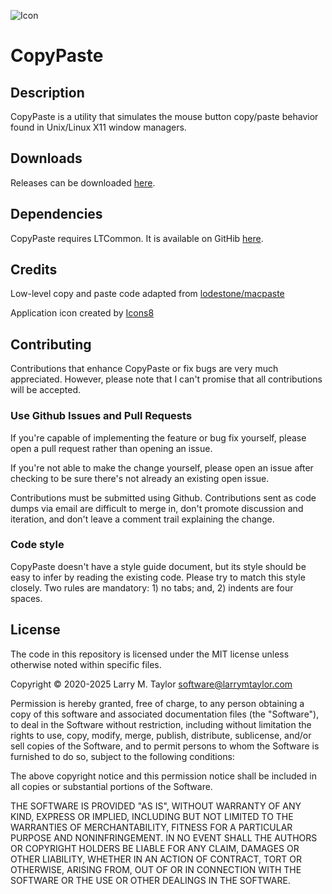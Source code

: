 ![Icon](https://www.larrymtaylor.com/images/copy-black-128.png)  
# CopyPaste

## Description

CopyPaste is a utility that simulates the mouse button copy/paste
behavior found in Unix/Linux X11 window managers. 

## Downloads

Releases can be downloaded [here](https://www.larrymtaylor.com/software.php).

## Dependencies
CopyPaste requires LTCommon. It is available on GitHib 
[here](https://github.com/lmt3210/LTCommon).

## Credits

Low-level copy and paste code adapted from [lodestone/macpaste](https://github.com/lodestone/macpaste)

Application icon created by [Icons8]( https://icons8.com/icon/30/copy)

## Contributing

Contributions that enhance CopyPaste or fix bugs are very much 
appreciated. However, please note that I can't promise that all 
contributions will be accepted.

### Use Github Issues and Pull Requests

If you're capable of implementing the feature or bug fix yourself,
please open a pull request rather than opening an issue.

If you're not able to make the change yourself, please open an issue
after checking to be sure there's not already an existing open issue.

Contributions must be submitted using Github. Contributions sent as
code dumps via email are difficult to merge in, don't promote discussion
and iteration, and don't leave a comment trail explaining the change.

### Code style

CopyPaste doesn't have a style guide document, but its
style should be easy to infer by reading the existing code. Please try
to match this style closely. Two rules are mandatory: 1) no tabs;
and, 2) indents are four spaces.

## License

The code in this repository is licensed under the MIT license unless
otherwise noted within specific files.

Copyright © 2020-2025 Larry M. Taylor <software@larrymtaylor.com>

Permission is hereby granted, free of charge, to any person obtaining a copy
of this software and associated documentation files (the "Software"), to deal
in the Software without restriction, including without limitation the rights
to use, copy, modify, merge, publish, distribute, sublicense, and/or sell
copies of the Software, and to permit persons to whom the Software is
furnished to do so, subject to the following conditions:

The above copyright notice and this permission notice shall be included in
all copies or substantial portions of the Software.

THE SOFTWARE IS PROVIDED "AS IS", WITHOUT WARRANTY OF ANY KIND, EXPRESS OR
IMPLIED, INCLUDING BUT NOT LIMITED TO THE WARRANTIES OF MERCHANTABILITY,
FITNESS FOR A PARTICULAR PURPOSE AND NONINFRINGEMENT. IN NO EVENT SHALL THE
AUTHORS OR COPYRIGHT HOLDERS BE LIABLE FOR ANY CLAIM, DAMAGES OR OTHER
LIABILITY, WHETHER IN AN ACTION OF CONTRACT, TORT OR OTHERWISE, ARISING FROM,
OUT OF OR IN CONNECTION WITH THE SOFTWARE OR THE USE OR OTHER DEALINGS IN
THE SOFTWARE.

